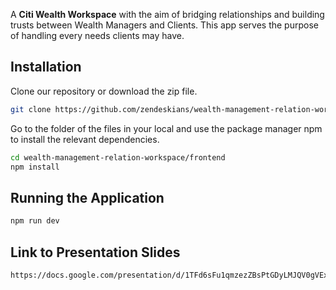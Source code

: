 A **Citi Wealth Workspace** with the aim of bridging relationships and building trusts between Wealth Managers and Clients. This app serves the purpose of handling every needs clients may have.


## Installation

Clone our repository or download the zip file.

```bash
git clone https://github.com/zendeskians/wealth-management-relation-workspace
```

Go to the folder of the files in your local and use the package manager npm to install the relevant dependencies.

```bash
cd wealth-management-relation-workspace/frontend
npm install 
```

## Running the Application 

```bash
npm run dev
```

## Link to Presentation Slides

```bash
https://docs.google.com/presentation/d/1TFd6sFu1qmzezZBsPtGDyLMJQV0gVExF3CTk6Km_Xnc/edit#slide=id.p
```
